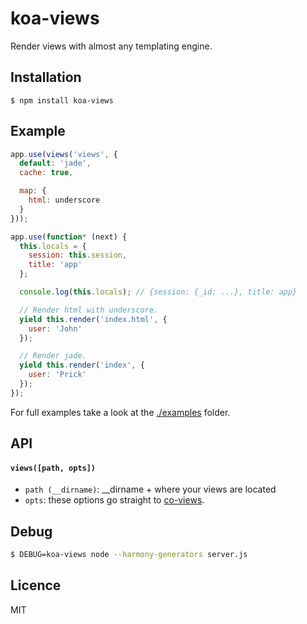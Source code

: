 # koa-views

Render views with almost any templating engine.

## Installation

```
$ npm install koa-views
```

## Example

```js
app.use(views('views', {
  default: 'jade',
  cache: true,

  map: {
    html: underscore
  }
}));

app.use(function* (next) {
  this.locals = {
    session: this.session,
    title: 'app'
  };

  console.log(this.locals); // {session: {_id: ...}, title: app}

  // Render html with underscore.
  yield this.render('index.html', {
    user: 'John'
  });

  // Render jade.
  yield this.render('index', {
    user: 'Prick'
  });
});
```

For full examples take a look at the [./examples](./examples) folder.

## API

#### `views([path, opts])`

* `path (__dirname)`: __dirname + where your views are located
* `opts`: these options go straight to [co-views](https://github.com/visionmedia/co-views).

## Debug

```bash
$ DEBUG=koa-views node --harmony-generators server.js
```

## Licence

MIT
